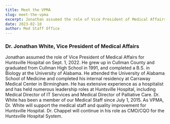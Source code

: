 ```yaml
---
title: Meet the VPMA
slug: meet-the-vpma
excerpt: Jonathan assumed the role of Vice President of Medical Affairs for Huntsville Hospital on Sept. 1, 2022. He grew up in Cullman County and graduated from Cullman High School in 1991, and and completed a B.S. in Biology
date: 2023-02-10
author: Med Staff Office
---
```


### Dr. Jonathan White, Vice President of Medical Affairs

Jonathan assumed the role of Vice President of Medical Affairs for Huntsville Hospital on Sept. 1, 2022. He grew up in Cullman County and graduated from Cullman High School in 1991, and completed a B.S. in Biology at the University of Alabama. He attended the University of Alabama School of Medicine and completed his internal residency at Carraway Medical Center in Birmingham. He has extensive experience as a hospitalist and has held numerous leadership roles at Huntsville Hospital, including Medical Director of IT Services and Medical Director of Palliative Care. Dr. White has been a member of our Medical Staff since July 1, 2015. As VPMA, Dr. White will support the medical staff and quality improvement for Huntsville Hospital. Dr. Chappel will continue in his role as CMO/CQO for the Huntsville Hospital System.
